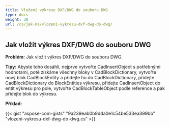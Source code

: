 ```yaml
---
title: Vložení výkresu DXF/DWG do souboru DWG
type: docs
weight: 38
url: /cs/jak-na/vlozeni-vykresu-dxf-dwg-do-dwg/
---
```


## **Jak vložit výkres DXF/DWG do souboru DWG**

**Problém:** Jak vložit výkres DXF/DWG do souboru DWG.

**Tipy:** Abyste toho dosáhli, nejprve vytvořte CadInsertObject s potřebnými hodnotami, poté získáme všechny bloky v CadBlockDictionary, vytvořte nový blok CadBlockEntity a přidejte ho do CadBlockDictionary, přidejte CadBlockDictionary do BlockEntities výkresu, přidejte CadInsertObject do entit výkresu pro pole, vytvořte CadBlockTableObject podle reference a pak přidejte blok do výkresu.

**Příklad:**

{{< gist "aspose-com-gists" "9a239eab0b9dda0e1c54be533ea399bb" "vlozeni-vykresu-dxf-dwg-do-dwg.cs" >}}
